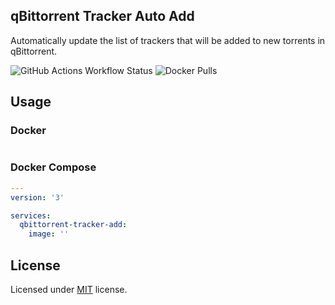 qBittorrent Tracker Auto Add
--
Automatically update the list of trackers that will be added to new torrents in qBittorrent.

![GitHub Actions Workflow Status](https://img.shields.io/github/actions/workflow/status/boris1993/qbittorrent-tracker-auto-add/build)
![Docker Pulls](https://img.shields.io/docker/pulls/boris1993/qbittorrent-tracker-auto-add)

## Usage
### Docker
```shell

```

### Docker Compose
```yaml
---
version: '3'

services:
  qbittorrent-tracker-add:
    image: ''
```

## License
Licensed under [MIT](LICENSE) license.
